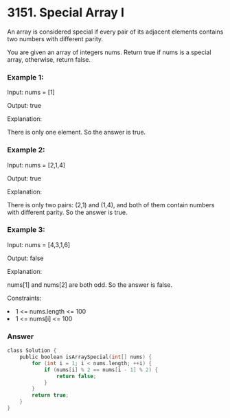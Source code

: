 <h1>3151. Special Array I</h1>

An array is considered special if every pair of its adjacent elements contains two numbers with different parity.

You are given an array of integers nums. Return true if nums is a special array, otherwise, return false.

 

<h3>Example 1:</h3>

Input: nums = [1]

Output: true

Explanation:

There is only one element. So the answer is true.

<h3>Example 2:</h3>

Input: nums = [2,1,4]

Output: true

Explanation:

There is only two pairs: (2,1) and (1,4), and both of them contain numbers with different parity. So the answer is true.

<h3>Example 3:</h3>

Input: nums = [4,3,1,6]

Output: false

Explanation:

nums[1] and nums[2] are both odd. So the answer is false.

 

Constraints:

<li>1 <= nums.length <= 100</li>
<li>1 <= nums[i] <= 100</li>

<h3>Answer</h3>

```c
class Solution {
    public boolean isArraySpecial(int[] nums) {
        for (int i = 1; i < nums.length; ++i) {
            if (nums[i] % 2 == nums[i - 1] % 2) {
                return false;
            }
        }
        return true;
    }
}
```
